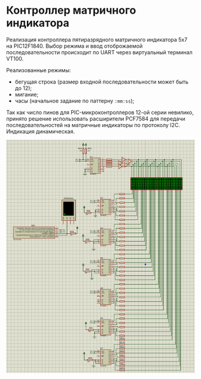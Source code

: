# Контроллер матричного индикатора

Реализация контроллера пятиразрядного матричного индикатора 5х7 на PIC12F1840.
Выбор режима и ввод отоброжаемой последовательности происходит по UART через виртуальный терминал VT100.

Реализованные режимы:
- бегущая строка (размер входной последовательности может быть до 12);
- мигание;
- часы (начальное задание по паттерну `:mm:ss`);

Так как число пинов для PIC-микроконтроллеров 12-ой серии невилико, принято решение 
использовать расширители PCF7584 для передачи последовательностей на матричные индикаторы 
по протоколу I2C. Индикация динамическая.

![](img/scheme.jpg)

